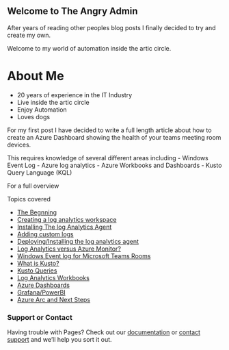 ## Welcome to The Angry Admin

After years of reading other peoples blog posts I finally decided to try and create my own.

Welcome to my world of automation inside the artic circle.

# About Me
- 20 years of experience in the IT Industry
- Live inside the artic circle
- Enjoy Automation
- Loves dogs

For my first post I have decided to write a full length article about how to create an Azure Dashboard showing the health of your teams meeting room devices.

This requires knowledge of several different areas including 
                  - Windows Event Log
                  - Azure log analytics
                  - Azure Workbooks and Dashboards
                  - Kusto Query Language (KQL)

For a full overview

Topics covered
  - [The Begnning](https://github.com/OliverAdams/angryadmin/blob/gh-pages/dashboard-overview.md)
  - [Creating a log analytics workspace](https://oliveradams.github.io/angryadmin/law)
  - [Installing The log Analytics Agent](https://github.com/OliverAdams/angryadmin/blob/gh-pages/mmagent.md)
  - [Adding custom logs](https://github.com/OliverAdams/angryadmin/blob/gh-pages/law-customlogs.md)
  - [Deploying/Installing the log analytics agent](https://github.com/OliverAdams/angryadmin/blob/gh-pages/)
  - [Log Analytics versus Azure Monitor?](https://github.com/OliverAdams/angryadmin/blob/gh-pages/)
  - [Windows Event log for Microsoft Teams Rooms](https://github.com/OliverAdams/angryadmin/blob/gh-pages/teamsroom-eventlogs)
  - [What is Kusto?](https://github.com/OliverAdams/angryadmin/blob/gh-pages/kusto.md)
  - [Kusto Queries](https://github.com/OliverAdams/angryadmin/blob/gh-pages/kusto-queries.md)
  - [Log Analytics Workbooks](https://github.com/OliverAdams/angryadmin/blob/gh-pages/azure-workbooks.md)
  - [Azure Dashboards](https://github.com/OliverAdams/angryadmin/blob/gh-pages/azure-dashboards.md)
  - [Grafana/PowerBI](https://github.com/OliverAdams/angryadmin/blob/gh-pages/grafana-powerbi.md)
  - [Azure Arc and Next Steps](https://github.com/OliverAdams/angryadmin/blob/gh-pages/azure-arc.md)



### Support or Contact
Having trouble with Pages? Check out our [documentation](https://docs.github.com/categories/github-pages-basics/) or [contact support](https://support.github.com/contact) and we’ll help you sort it out.
